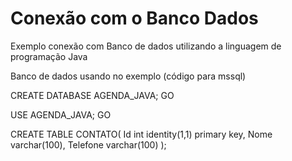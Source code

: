# Conexão com o Banco Dados 
Exemplo conexão com Banco de dados utilizando a linguagem de programação Java 

Banco de dados usando no exemplo (código para mssql)

CREATE DATABASE AGENDA_JAVA;
GO

USE AGENDA_JAVA;
GO

CREATE TABLE CONTATO(
	Id int identity(1,1) primary key,
	Nome varchar(100),
	Telefone varchar(100)
);
